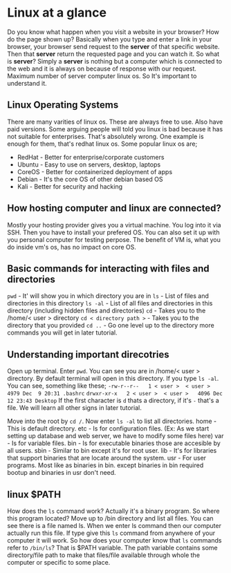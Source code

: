 # Linux at a glance 

Do you know what happen when you visit a website in your browser? How do the page shown up? Basically when you type and enter a link in your browser, your browser send request to the **server** of that specific website. Then that **server** return the requested page and you can watch it. So what is **server**? Simply a **server** is nothing but a computer which is connected to the web and it is always on because of response with our request. Maximum number of server computer linux os. So It's important to understand it.

## Linux Operating Systems
There are many varities of linux os. These are always free to use. Also have paid versions. Some arguing people will told you linux is bad because it has not suitable for enterprises. That's absolutely wrong. One example is enough for them, that's redhat linux os. Some popular linux os are;
* RedHat - Better for enterprise/corporate customers
* Ubuntu - Easy to use on servers, desktop, laptops
* CoreOS - Better for containerized deployment of apps
* Debian - It's the core OS of other debian based OS
* Kali   - Better for security and hacking

## How hosting computer and linux are connected?
Mostly your hosting provider gives you a virtual machine. You log into it via SSH. Then you have to install your prefered OS. You can also set it up with you personal computer for testing perpose. The benefit of VM is, what you do inside vm's os, has no impact on core OS.

## Basic commands for interacting with files and directories
```pwd``` - It' will show you in which directory you are in
```ls```  - List of files and directories in this directory
```ls -al``` - List of all files and directories in this directory (including hidden files and directories)
```cd``` - Takes you to the /home/< user > directory
```cd < directory path >``` - Takes you to the directory that you provided
```cd ..``` - Go one level up to the directory
more commands you will get in later tutorial.

## Understanding important direcotries
Open up terminal. Enter ```pwd```. You can see you are in /home/< user > directory. By default terminal will open in this directory. If you type ```ls -al```. You can see, something like these;
```-rw-r--r--   1 < user >  < user >   4979 Dec  9 20:31 .bashrc```
```drwxr-xr-x   2 < user >  < user >   4096 Dec 12 23:43 Desktop```
If the first character is ```d``` thats a directory, if it's ```-``` that's a file. We will learn all other signs in later tutorial.

Move into the root by ```cd /```. Now enter ```ls -al``` to list all directories. 
home - This is default directory.
etc - Is for configuration files. (Ex: As we start setting up database and web server, we have to modify some files here)
var - Is for variable files. 
bin - Is for executable binaries those are accesible by all users.
sbin - Similar to bin except it's for root user.
lib - It's for libraries that support binaries that are locate around the system.
usr - For user programs. Most like as binaries in bin. except binaries in bin required bootup and binaries in usr don't need.

## linux $PATH
How does the `ls` command work? Actually it's a binary program. So where this program located? Move up to /bin directory and list all files. You can see there is a file named ls. When we enter ls command then our computer actually run this file. If type give this `ls` command from anywhere of your computer it will work. So how does your computer know that `ls` commands refer to `/bin/ls`? That is $PATH variable. The path variable contains some directory/file path to make that files/file available through whole the computer or specific to some place.